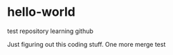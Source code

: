 # hello-world
test repository learning github

Just figuring out this coding stuff.
One more merge test

